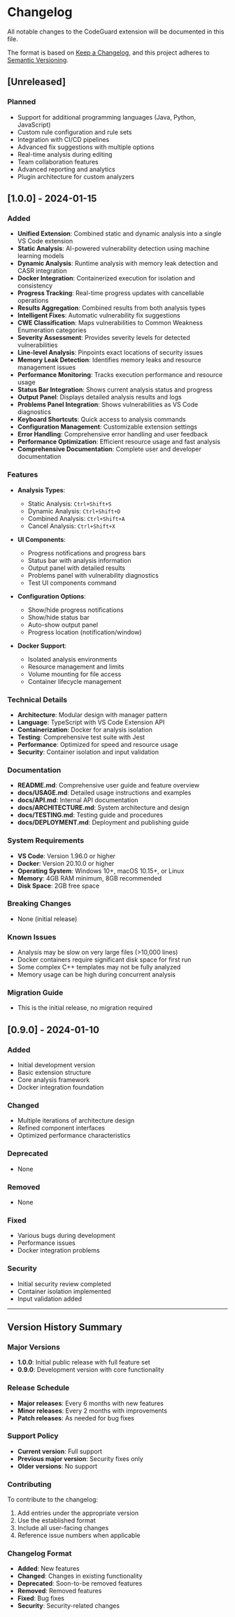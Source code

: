 # Changelog

All notable changes to the CodeGuard extension will be documented in this file.

The format is based on [Keep a Changelog](https://keepachangelog.com/en/1.0.0/),
and this project adheres to [Semantic Versioning](https://semver.org/spec/v2.0.0.html).

## [Unreleased]

### Planned
- Support for additional programming languages (Java, Python, JavaScript)
- Custom rule configuration and rule sets
- Integration with CI/CD pipelines
- Advanced fix suggestions with multiple options
- Real-time analysis during editing
- Team collaboration features
- Advanced reporting and analytics
- Plugin architecture for custom analyzers

## [1.0.0] - 2024-01-15

### Added
- **Unified Extension**: Combined static and dynamic analysis into a single VS Code extension
- **Static Analysis**: AI-powered vulnerability detection using machine learning models
- **Dynamic Analysis**: Runtime analysis with memory leak detection and CASR integration
- **Docker Integration**: Containerized execution for isolation and consistency
- **Progress Tracking**: Real-time progress updates with cancellable operations
- **Results Aggregation**: Combined results from both analysis types
- **Intelligent Fixes**: Automatic vulnerability fix suggestions
- **CWE Classification**: Maps vulnerabilities to Common Weakness Enumeration categories
- **Severity Assessment**: Provides severity levels for detected vulnerabilities
- **Line-level Analysis**: Pinpoints exact locations of security issues
- **Memory Leak Detection**: Identifies memory leaks and resource management issues
- **Performance Monitoring**: Tracks execution performance and resource usage
- **Status Bar Integration**: Shows current analysis status and progress
- **Output Panel**: Displays detailed analysis results and logs
- **Problems Panel Integration**: Shows vulnerabilities as VS Code diagnostics
- **Keyboard Shortcuts**: Quick access to analysis commands
- **Configuration Management**: Customizable extension settings
- **Error Handling**: Comprehensive error handling and user feedback
- **Performance Optimization**: Efficient resource usage and fast analysis
- **Comprehensive Documentation**: Complete user and developer documentation

### Features
- **Analysis Types**:
  - Static Analysis: `Ctrl+Shift+S`
  - Dynamic Analysis: `Ctrl+Shift+D`
  - Combined Analysis: `Ctrl+Shift+A`
  - Cancel Analysis: `Ctrl+Shift+X`

- **UI Components**:
  - Progress notifications and progress bars
  - Status bar with analysis information
  - Output panel with detailed results
  - Problems panel with vulnerability diagnostics
  - Test UI components command

- **Configuration Options**:
  - Show/hide progress notifications
  - Show/hide status bar
  - Auto-show output panel
  - Progress location (notification/window)

- **Docker Support**:
  - Isolated analysis environments
  - Resource management and limits
  - Volume mounting for file access
  - Container lifecycle management

### Technical Details
- **Architecture**: Modular design with manager pattern
- **Language**: TypeScript with VS Code Extension API
- **Containerization**: Docker for analysis isolation
- **Testing**: Comprehensive test suite with Jest
- **Performance**: Optimized for speed and resource usage
- **Security**: Container isolation and input validation

### Documentation
- **README.md**: Comprehensive user guide and feature overview
- **docs/USAGE.md**: Detailed usage instructions and examples
- **docs/API.md**: Internal API documentation
- **docs/ARCHITECTURE.md**: System architecture and design
- **docs/TESTING.md**: Testing guide and procedures
- **docs/DEPLOYMENT.md**: Deployment and publishing guide

### System Requirements
- **VS Code**: Version 1.96.0 or higher
- **Docker**: Version 20.10.0 or higher
- **Operating System**: Windows 10+, macOS 10.15+, or Linux
- **Memory**: 4GB RAM minimum, 8GB recommended
- **Disk Space**: 2GB free space

### Breaking Changes
- None (initial release)

### Known Issues
- Analysis may be slow on very large files (>10,000 lines)
- Docker containers require significant disk space for first run
- Some complex C++ templates may not be fully analyzed
- Memory usage can be high during concurrent analysis

### Migration Guide
- This is the initial release, no migration required

## [0.9.0] - 2024-01-10

### Added
- Initial development version
- Basic extension structure
- Core analysis framework
- Docker integration foundation

### Changed
- Multiple iterations of architecture design
- Refined component interfaces
- Optimized performance characteristics

### Deprecated
- None

### Removed
- None

### Fixed
- Various bugs during development
- Performance issues
- Docker integration problems

### Security
- Initial security review completed
- Container isolation implemented
- Input validation added

---

## Version History Summary

### Major Versions
- **1.0.0**: Initial public release with full feature set
- **0.9.0**: Development version with core functionality

### Release Schedule
- **Major releases**: Every 6 months with new features
- **Minor releases**: Every 2 months with improvements
- **Patch releases**: As needed for bug fixes

### Support Policy
- **Current version**: Full support
- **Previous major version**: Security fixes only
- **Older versions**: No support

### Contributing
To contribute to the changelog:
1. Add entries under the appropriate version
2. Use the established format
3. Include all user-facing changes
4. Reference issue numbers when applicable

### Changelog Format
- **Added**: New features
- **Changed**: Changes in existing functionality
- **Deprecated**: Soon-to-be removed features
- **Removed**: Removed features
- **Fixed**: Bug fixes
- **Security**: Security-related changes 